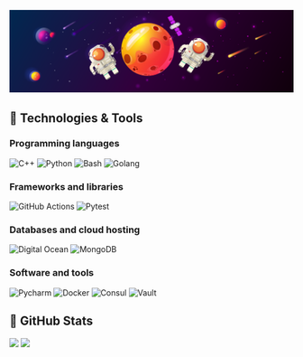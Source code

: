 [![Header](https://raw.githubusercontent.com/ch4t5ky/ch4t5ky/master/space_header.png)](https://www.instagram.com/rus_empire1721/)
## 🔧 Technologies & Tools
### Programming languages
<a><img alt="C++" src="https://img.shields.io/badge/C++-00599C.svg?logo=c%2B%2B&logoColor=white"></a>
<a><img alt="Python" src="https://img.shields.io/badge/Python-14354C.svg?logo=python&logoColor=white"></a>
<a><img alt="Bash" src="https://img.shields.io/badge/Bash-121011.svg?logo=gnu-bash&logoColor=white"></a>
<a><img alt="Golang" src="https://img.shields.io/badge/Golang-informational.svg?logo=go&logoColor=white"></a>
### Frameworks and libraries
<a><img alt="GitHub Actions" src="https://img.shields.io/badge/GitHub_Actions-2671E5.svg?logo=github%20actions&logoColor=white"></a>
<a><img alt="Pytest" src="https://img.shields.io/badge/Pytest-0A9EDC.svg?logo=pytest&logoColor=white"></a>

### Databases and cloud hosting
<a><img alt="Digital Ocean" src="https://img.shields.io/badge/Digital_Ocean-0080ff.svg?&logo=digitalocean&logoColor=white"></a>
<a><img alt="MongoDB" src="https://img.shields.io/badge/MongoDB-50a94b.svg?&logo=mongodb&logoColor=white"></a>
### Software and tools
<a><img alt="Pycharm" src="https://img.shields.io/badge/PyCharm-fcf84a.svg?&logo=pycharm&logoColor=white"></a>
<a><img alt="Docker" src="https://img.shields.io/badge/Docker-066da5.svg?logo=docker&logoColor=white"></a>
<a><img alt="Consul" src="https://img.shields.io/badge/Consul-d7267f.svg?logo=consul&logoColor=white"></a>
<a><img alt="Vault" src="https://img.shields.io/badge/Vault-121011.svg?logo=vault&logoColor=white"></a>
## &#127919; GitHub Stats
<p>
  <img src = "https://github-readme-stats.vercel.app/api/top-langs/?username=ch4t5ky&hide=tcl,fortran,c,powershell,batchfile,rpc">
  <img src = "https://github-readme-stats.vercel.app/api?username=ch4t5ky&show_icons=true&line_height=33&count_private=true">
</p>

